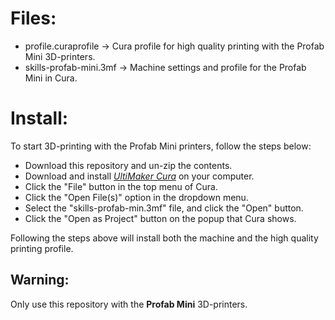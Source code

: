 # Files:
- profile.curaprofile -> Cura profile for high quality printing with the Profab Mini 3D-printers.
- skills-profab-mini.3mf -> Machine settings and profile for the Profab Mini in Cura.

# Install:
To start 3D-printing with the Profab Mini printers, follow the steps below:
- Download this repository and un-zip the contents.
- Download and install *[UltiMaker Cura]([https://www.markdownguide.org](https://ultimaker.com/software/ultimaker-cura))* on your computer.
- Click the "File" button in the top menu of Cura.
- Click the "Open File(s)" option in the dropdown menu.
- Select the "skills-profab-min.3mf" file, and click the "Open" button.
- Click the "Open as Project" button on the popup that Cura shows.

Following the steps above will install both the machine and the high quality printing profile.

## Warning:
Only use this repository with the **Profab Mini** 3D-printers.
